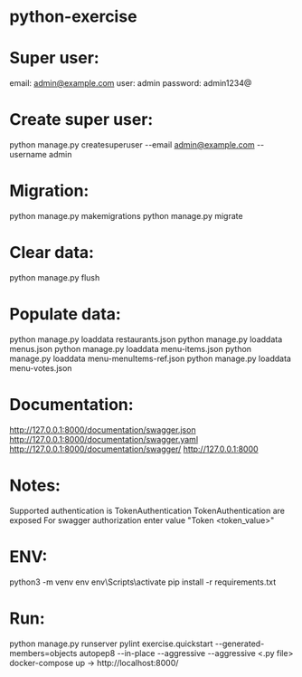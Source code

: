 # python-exercise

# Super user:

email: admin@example.com
user: admin
password: admin1234@

# Create super user:

python manage.py createsuperuser --email admin@example.com --username admin

# Migration:

python manage.py makemigrations
python manage.py migrate

# Clear data:

python manage.py flush

# Populate data:

python manage.py loaddata restaurants.json
python manage.py loaddata menus.json
python manage.py loaddata menu-items.json
python manage.py loaddata menu-menuItems-ref.json
python manage.py loaddata menu-votes.json

# Documentation:

http://127.0.0.1:8000/documentation/swagger.json
http://127.0.0.1:8000/documentation/swagger.yaml
http://127.0.0.1:8000/documentation/swagger/
http://127.0.0.1:8000

# Notes:

Supported authentication is TokenAuthentication
TokenAuthentication are exposed
For swagger authorization enter value "Token <token_value>"

# ENV:

python3 -m venv env
env\Scripts\activate
pip install -r requirements.txt

# Run:

python manage.py runserver
pylint exercise.quickstart --generated-members=objects
autopep8 --in-place --aggressive --aggressive <.py file>
docker-compose up -> http://localhost:8000/

